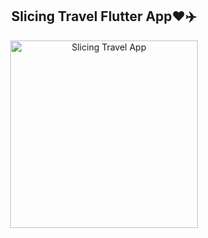 <center>

## Slicing Travel Flutter App❤️✈️

<img src="https://i.postimg.cc/bNcRx5vQ/Jepretan-Layar-2023-06-08-pukul-15-42-01.png" alt="Slicing Travel App" width="300">

</center>
